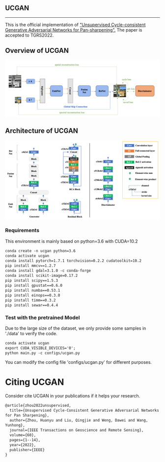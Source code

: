 ## UCGAN

---

This is the official implementation of ["Unsupervised Cycle-consistent Generative Adversarial Networks for Pan-sharpening".](https://arxiv.org/abs/2109.09395)
The paper is accepted to TGRS2022.

## Overview of UCGAN
![image](src/overview.png)

## Architecture of UCGAN
![image](src/architecture.png)

### Requirements
This environment is mainly based on python=3.6 with CUDA=10.2

```shell
conda create -n ucgan python=3.6
conda activate ucgan
conda install pytorch=1.7.1 torchvision=0.2.2 cudatoolkit=10.2
pip install mmcv==1.2.7
conda install gdal=3.1.0 -c conda-forge
conda install scikit-image=0.17.2
pip install scipy==1.5.3
pip install gpustat==0.6.0
pip install numba==0.53.1 
pip install einops==0.3.0 
pip install timm==0.3.2
pip install sewar==0.4.4
```

### Test with the pretrained Model
Due to the large size of the dataset, we only provide some samples in './data' to verify the code.

```shell
conda activate ucgan
export CUDA_VISIBLE_DEVICES='0';
python main.py -c configs/ucgan.py
```

You can modify the config file 'configs/ucgan.py' for different purposes.

# Citing UCGAN
Consider cite UCGAN in your publications if it helps your research.

```
@article{zhou2022unsupervised,
  title={Unsupervised Cycle-Consistent Generative Adversarial Networks for Pan Sharpening},
  author={Zhou, Huanyu and Liu, Qingjie and Weng, Dawei and Wang, Yunhong},
  journal={IEEE Transactions on Geoscience and Remote Sensing},
  volume={60},
  pages={1--14},
  year={2022},
  publisher={IEEE}
}
```
